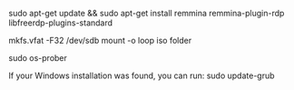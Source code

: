 sudo apt-get update && sudo apt-get install remmina remmina-plugin-rdp libfreerdp-plugins-standard


mkfs.vfat -F32 /dev/sdb
mount -o loop  iso  folder 

sudo os-prober


If your Windows installation was found, you can run:
sudo update-grub
